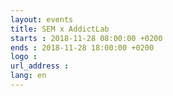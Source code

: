 ```yaml
---
layout: events
title: SEM x AddictLab
starts : 2018-11-28 08:00:00 +0200
ends : 2018-11-28 18:00:00 +0200
logo :
url_address :
lang: en
---
```

